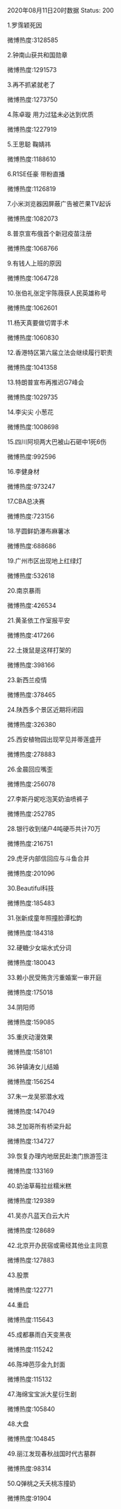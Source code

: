 2020年08月11日20时数据
Status: 200

1.罗霈颖死因

微博热度:3128585

2.钟南山获共和国勋章

微博热度:1291573

3.再不抓紧就老了

微博热度:1273750

4.陈卓璇 用力过猛未必达到优质

微博热度:1227919

5.王思聪 鞠婧祎

微博热度:1188610

6.R1SE任豪 带粉直播

微博热度:1126819

7.小米浏览器因屏蔽广告被芒果TV起诉

微博热度:1082073

8.普京宣布俄首个新冠疫苗注册

微博热度:1068766

9.有钱人上班的原因

微博热度:1064728

10.张伯礼张定宇陈薇获人民英雄称号

微博热度:1062601

11.杨天真要做切胃手术

微博热度:1060830

12.香港特区第六届立法会继续履行职责

微博热度:1041358

13.特朗普宣布再推迟G7峰会

微博热度:1029735

14.李尖尖 小葱花

微博热度:1008698

15.四川阿坝两大巴被山石砸中1死6伤

微博热度:992596

16.李健身材

微博热度:973247

17.CBA总决赛

微博热度:723156

18.芋圆鲜奶瀑布麻薯冰

微博热度:688686

19.广州市区出现地上红绿灯

微博热度:532618

20.南京暴雨

微博热度:426534

21.黄圣依工作室报平安

微博热度:417266

22.土拨鼠是这样打架的

微博热度:398166

23.新西兰疫情

微博热度:378465

24.陕西多个景区近期将闭园

微博热度:326380

25.西安植物园出现罕见并蒂莲盛开

微博热度:278883

26.金晨回应嘴歪

微博热度:256078

27.李斯丹妮吃泡芙奶油喷裤子

微博热度:252785

28.银行收到储户4吨硬币共计70万

微博热度:216751

29.虎牙内部信回应与斗鱼合并

微博热度:201096

30.Beautiful科技

微博热度:185483

31.张新成童年照撞脸谭松韵

微博热度:184318

32.硬糖少女端水式分词

微博热度:180043

33.赖小民受贿贪污重婚案一审开庭

微博热度:175018

34.阴阳师

微博热度:159085

35.重庆动漫效果

微博热度:158101

36.钟镇涛女儿结婚

微博热度:156254

37.朱一龙吴邪潜水戏

微博热度:147049

38.芝加哥所有桥梁升起

微博热度:134727

39.恢复办理内地居民赴澳门旅游签注

微博热度:133169

40.奶油草莓拉丝糯米糕

微博热度:129389

41.吴亦凡蓝天白云大片

微博热度:128689

42.北京开办民宿或需经其他业主同意

微博热度:127883

43.股票

微博热度:122771

44.重启

微博热度:115643

45.成都暴雨白天变黑夜

微博热度:115242

46.陈坤芭莎金九封面

微博热度:115132

47.海绵宝宝派大星衍生剧

微博热度:105840

48.大盘

微博热度:104845

49.丽江发现春秋战国时代古墓群

微博热度:98314

50.Q弹桃之夭夭桃冻撞奶

微博热度:91904

